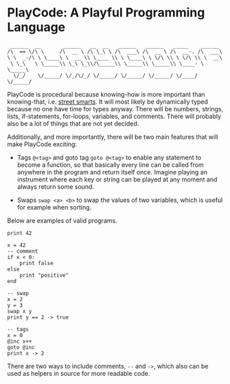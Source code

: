 # PlayCode: A Playful Programming Language

```
 ______  __       ______   __  __   ______   ______   _____    ______    
/\  == \/\ \     /\  __ \ /\ \_\ \ /\  ___\ /\  __ \ /\  __-. /\  ___\   
\ \  _-/\ \ \____\ \  __ \\ \____ \\ \ \____\ \ \/\ \\ \ \/\ \\ \  __\   
 \ \_\   \ \_____\\ \_\ \_\\/\_____\\ \_____\\ \_____\\ \____- \ \_____\ 
  \/_/    \/_____/ \/_/\/_/ \/_____/ \/_____/ \/_____/ \/____/  \/_____/ 
```

PlayCode is procedural because knowing-how is more important than knowing-that, i.e. [street smarts](https://en.wikipedia.org/wiki/Procedural_knowledge). It will most likely be dynamically typed because no one have time for types anyway. There will be numbers, strings, lists, if-statements, for-loops, variables, and comments. There will probably also be a lot of things that are not yet decided.

Additionally, and more importantly, there will be two main features that will make PlayCode exciting:

- Tags `@<tag>` and goto tag `goto @<tag>` to enable any statement to become a function, so that basically every line can be called from anywhere in the program and return itself once. Imagine playing an instrument where each key or string can be played at any moment and always return some sound.

- Swaps `swap <a> <b>` to swap the values of two variables, which is useful for example when sorting.

Below are examples of valid programs.

```
print 42
```

```
x = 42
-- comment
if x < 0:
    print false
else
    print "positive"
end
```

```
-- swap
x = 2
y = 3
swap x y
print y == 2 -> true
```

```
-- tags
x = 0
@inc x++
goto @inc
print x -> 2
```

There are two ways to include comments, `--` and `->`, which also can be used as helpers in source for more readable code.
